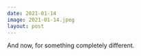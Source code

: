 ```yaml
---
date: 2021-01-14
image: 2021-01-14.jpeg
layout: post
---
```


And now, for something completely different.
